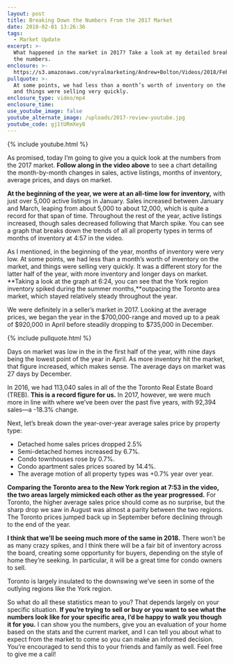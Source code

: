 ```yaml
---
layout: post
title: Breaking Down the Numbers From the 2017 Market
date: 2018-02-01 13:26:36
tags:
  - Market Update
excerpt: >-
  What happened in the market in 2017? Take a look at my detailed breakdown of
  the numbers.
enclosure: >-
  https://s3.amazonaws.com/vyralmarketing/Andrew+Bolton/Videos/2018/February/Newmarket+Real+Estate+Agent-+Breaking+Down+the+Numbers+From+the+2017+Market.mp4
pullquote: >-
  At some points, we had less than a month’s worth of inventory on the market
  and things were selling very quickly.
enclosure_type: video/mp4
enclosure_time:
use_youtube_image: false
youtube_alternate_image: /uploads/2017-review-youtube.jpg
youtube_code: gj1tURmXey8
---
```



{% include youtube.html %}

As promised, today I’m going to give you a quick look at the numbers from the 2017 market. **Follow along in the video above** to see a chart detailing the month-by-month changes in sales, active listings, months of inventory, average prices, and days on market.

**At the beginning of the year, we were at an all-time low for inventory,** with just over 5,000 active listings in January. Sales increased between January and March, leaping from about 5,000 to about 12,000, which is quite a record for that span of time. Throughout the rest of the year, active listings increased, though sales decreased following that March spike. You can see a graph that breaks down the trends of all all property types in terms of months of inventory at 4:57 in the video.

As I mentioned, in the beginning of the year, months of inventory were very low. At some points, we had less than a month’s worth of inventory on the market, and things were selling very quickly. It was a different story for the latter half of the year, with more inventory and longer days on market. **Taking a look at the graph at 6:24, you can see that the York region inventory spiked during the summer months,**outpacing the Toronto area market, which stayed relatively steady throughout the year.

We were definitely in a seller’s market in 2017. Looking at the average prices, we began the year in the $700,000-range and moved up to a peak of $920,000 in April before steadily dropping to $735,000 in December.

{% include pullquote.html %}

Days on market was low in the in the first half of the year, with nine days being the lowest point of the year in April. As more inventory hit the market, that figure increased, which makes sense. The average days on market was 27 days by December.

In 2016, we had 113,040 sales in all of the the Toronto Real Estate Board (TREB). **This is a record figure for us.** In 2017, however, we were much more in line with where we’ve been over the past five years, with 92,394 sales—a -18.3% change.

Next, let’s break down the year-over-year average sales price by property type:

* Detached home sales prices dropped 2.5%
* Semi-detached homes increased by 6.7%.
* Condo townhouses rose by 0.7%.
* Condo apartment sales prices soared by 14.4%.
* The average motion of all property types was +0.7% year over year.

**Comparing the Toronto area to the New York region at 7:53 in the video, the two areas largely mimicked each other as the year progressed.** For Toronto, the higher average sales price should come as no surprise, but the sharp drop we saw in August was almost a parity between the two regions. The Toronto prices jumped back up in September before declining through to the end of the year.

**I think that we’ll be seeing much more of the same in 2018.** There won’t be as many crazy spikes, and I think there will be a fair bit of inventory across the board, creating some opportunity for buyers, depending on the style of home they’re seeking. In particular, it will be a great time for condo owners to sell.

Toronto is largely insulated to the downswing we’ve seen in some of the outlying regions like the York region.

So what do all these statistics mean to you? That depends largely on your specific situation. **If you’re trying to sell or buy or you want to see what the numbers look like for your specific area, I’d be happy to walk you though it for you.** I can show you the numbers, give you an evaluation of your home based on the stats and the current market, and I can tell you about what to expect from the market to come so you can make an informed decision. You’re encouraged to send this to your friends and family as well. Feel free to give me a call!